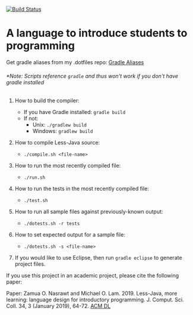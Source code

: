 [![Build Status](https://travis-ci.org/JMU-CS/less-java.svg?branch=master)](https://travis-ci.org/JMU-CS/less-java)

# A language to introduce students to programming
Get gradle aliases from my .dotfiles repo: [Gradle Aliases](https://github.com/Zamua/.dotfiles/blob/master/gradle-aliases.sh)

###### *Note: Scripts reference `gradle` and thus won't work if you don't have gradle installed
1. How to build the compiler:
    * If you have Gradle installed:
        `gradle build`
    * If not:
        * Unix:    `./gradlew build`
        * Windows: `gradlew build`

2. How to compile Less-Java source:
    * `./compile.sh <file-name>`

3. How to run the most recently compiled file:
    * `./run.sh`

4. How to run the tests in the most recently compiled file:
    * `./test.sh`

5. How to run all sample files against previously-known output:
    * `./dotests.sh -r tests`

6. How to set expected output for a sample file:
    * `./dotests.sh -s <file-name>`

7. If you would like to use Eclipse, then run `gradle eclipse` to generate project files.

If you use this project in an academic project, please cite the following paper:

Paper: Zamua O. Nasrawt and Michael O. Lam. 2019. Less-Java, more learning: language design for introductory programming. J. Comput. Sci. Coll. 34, 3 (January 2019), 64-72. [ACM DL](https://dl.acm.org/citation.cfm?id=3306476)
